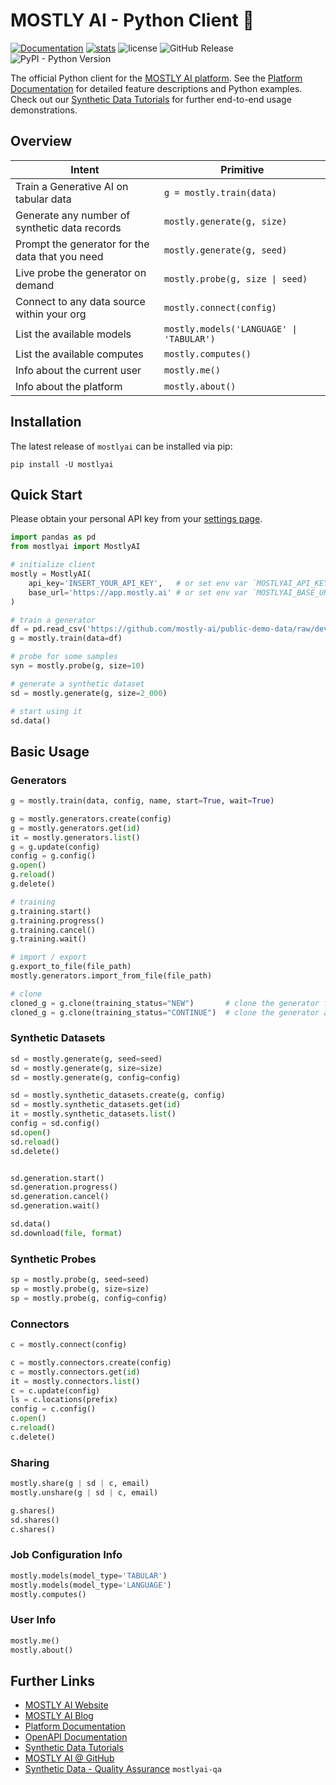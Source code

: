 # MOSTLY AI - Python Client 🚀

[![Documentation](https://img.shields.io/badge/docs-latest-green)](https://mostly-ai.github.io/mostly-python/) [![stats](https://pepy.tech/badge/mostlyai)](https://pypi.org/project/mostlyai/) ![license](https://img.shields.io/github/license/mostly-ai/mostly-python) ![GitHub Release](https://img.shields.io/github/v/release/mostly-ai/mostly-python) ![PyPI - Python Version](https://img.shields.io/pypi/pyversions/mostlyai)

The official Python client for the [MOSTLY AI platform](https://app.mostly.ai/). See the [Platform Documentation](https://mostly.ai/docs) for detailed feature descriptions and Python examples. Check out our [Synthetic Data Tutorials](https://github.com/mostly-ai/mostly-tutorials) for further end-to-end usage demonstrations.

## Overview

| Intent                                          | Primitive                                |
|-------------------------------------------------|------------------------------------------|
| Train a Generative AI on tabular data           | `g = mostly.train(data)`                 |
| Generate any number of synthetic data records   | `mostly.generate(g, size)`               |
| Prompt the generator for the data that you need | `mostly.generate(g, seed)`               |
| Live probe the generator on demand              | `mostly.probe(g, size \| seed)`          |
| Connect to any data source within your org      | `mostly.connect(config)`                 |
| List the available models                       | `mostly.models('LANGUAGE' \| 'TABULAR')` |
| List the available computes                     | `mostly.computes()`                      |
| Info about the current user                     | `mostly.me()`                            |
| Info about the platform                         | `mostly.about()`                         |

## Installation

The latest release of `mostlyai` can be installed via pip:

```shell
pip install -U mostlyai
```

## Quick Start

Please obtain your personal API key from your [settings page](https://app.mostly.ai/settings/api-keys). 

```python
import pandas as pd
from mostlyai import MostlyAI

# initialize client
mostly = MostlyAI(
    api_key='INSERT_YOUR_API_KEY',   # or set env var `MOSTLYAI_API_KEY` 
    base_url='https://app.mostly.ai' # or set env var `MOSTLYAI_BASE_URL`
)

# train a generator
df = pd.read_csv('https://github.com/mostly-ai/public-demo-data/raw/dev/census/census.csv.gz')
g = mostly.train(data=df)

# probe for some samples
syn = mostly.probe(g, size=10)

# generate a synthetic dataset
sd = mostly.generate(g, size=2_000)

# start using it
sd.data()
```

## Basic Usage

### Generators

```python
g = mostly.train(data, config, name, start=True, wait=True)

g = mostly.generators.create(config)
g = mostly.generators.get(id)
it = mostly.generators.list()
g = g.update(config)
config = g.config()
g.open()
g.reload()
g.delete()

# training
g.training.start()
g.training.progress()
g.training.cancel()
g.training.wait()

# import / export
g.export_to_file(file_path)
mostly.generators.import_from_file(file_path)

# clone
cloned_g = g.clone(training_status="NEW")       # clone the generator for new training
cloned_g = g.clone(training_status="CONTINUE")  # clone the generator and reuse its weights for continued training
```

### Synthetic Datasets

```python
sd = mostly.generate(g, seed=seed)
sd = mostly.generate(g, size=size)
sd = mostly.generate(g, config=config)

sd = mostly.synthetic_datasets.create(g, config)
sd = mostly.synthetic_datasets.get(id)
it = mostly.synthetic_datasets.list()
config = sd.config()
sd.open()
sd.reload()
sd.delete()


sd.generation.start()
sd.generation.progress()
sd.generation.cancel()
sd.generation.wait()

sd.data()
sd.download(file, format)
```

### Synthetic Probes

```python
sp = mostly.probe(g, seed=seed)
sp = mostly.probe(g, size=size)
sp = mostly.probe(g, config=config)
```

### Connectors

```python
c = mostly.connect(config)

c = mostly.connectors.create(config)
c = mostly.connectors.get(id)
it = mostly.connectors.list()
c = c.update(config)
ls = c.locations(prefix)
config = c.config()
c.open()
c.reload()
c.delete()
```

### Sharing

```python
mostly.share(g | sd | c, email)
mostly.unshare(g | sd | c, email)

g.shares()
sd.shares()
c.shares()
```

### Job Configuration Info

```python
mostly.models(model_type='TABULAR')
mostly.models(model_type='LANGUAGE')
mostly.computes()
```

### User Info

```python
mostly.me()
mostly.about()

```

## Further Links

* [MOSTLY AI Website](https://mostly.ai/)
* [MOSTLY AI Blog](https://mostly.ai/blog) 
* [Platform Documentation](https://mostly.ai/docs)
* [OpenAPI Documentation](https://api-docs.mostly.ai/)
* [Synthetic Data Tutorials](https://github.com/mostly-ai/mostly-tutorials)
* [MOSTLY AI @ GitHub](https://github.com/mostly-ai/)
* [Synthetic Data - Quality Assurance](https://github.com/mostly-ai/mostlyai-qa/) `mostlyai-qa`
